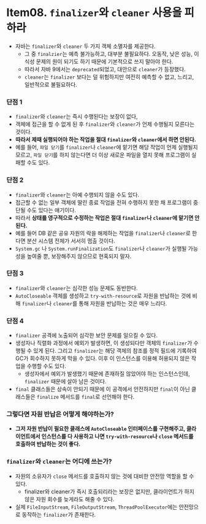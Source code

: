 # Item08. `finalizer`와 `cleaner` 사용을 피하라
- 자바는 `finalizer`와 `cleaner` 두 가지 객체 소멸자를 제공한다.
  - 그 중 `finalzier`는 예측 불가능하고, 대부분 불필요하다. 오동작, 낮은 성능, 이식성 문제의 원이 되기도 하기 때문에 기본적으로 쓰지 말아야 한다.
  - 따라서 자바 9에서는 `deprecated`되었고, 대안으로 `cleaner`가 등장했다.
  - `cleaner`는 `finalizer` 보다는 덜 위험하지만 여전히 예측할 수 없고, 느리고, 일반적으로 불필요하다.

### 단점 1
- `finalizer`와 `cleaner`는 즉시 수행된다는 보장이 없다,
- 객체에 접근을 할 수 없게 된 후 `finalizer`와 `cleaner`가 언제 수행될지 모른다는 것이다.
- **따라서 제때 실행되어야 하는 작업을 절대 `finalizer`와 `cleaner`에서 하면 안된다.**
- 예를 들어, `파일 닫기`를 `finalizer`나 `cleaner`에 맡기면 해당 작업이 언제 실행될지 모르고, `파일 닫기`를 하지 않는다면 더 이상 새로운 파일을 열지 못해 프로그램이 실패할 수도 있다.

### 단점 2
- `finalizer`와 `cleaner`는 아예 수행되지 않을 수도 있다.
- 접근할 수 없는 일부 객체에 딸린 종료 작업을 전혀 수행하지 못한 채 프로그램이 중단될 수도 있다는 얘기이다.
- 따라서 **상태를 영구적으로 수정하는 작업은 절대 `finalizer`나 `cleaner`에 맡기면 안된다.**
- 예를 들어 DB 같은 공유 자원의 락을 해제하는 작업을 `finalizer`나 `cleaner`로 한다면 분산 시스템 전체가 서서히 멈출 것이다.
- `System.gc` 나 `System.runFinalization`도 `finalizer`나 `cleaner`가 실행될 가능성을 높여줄 뿐, 보장해주지 않으므로 현혹되지 말자.

### 단점 3
- `finalizer`와 `cleaner`는 심각한 성능 문제도 동반한다.
- `AutoCloseable` 객체를 생성하고 `try-with-resource`로 자원을 반납하는 것에 비해 `finalizer`나 `cleaner`를 통해 자원을 반납하는 것은 매우 느리다.

### 단점 4
- `finalizer` 공격에 노출되어 심각한 보안 문제를 일으킬 수 있다.
- 생성자나 직렬화 과정에서 예외가 발생하면, 이 생성되다만 객체의 `finalizer`가 수행될 수 있게 된다. 그리고 `finalizer`는 해당 객체의 참조를 정적 필드에 기록하여 GC가 회수하지 못하게 막을 수 있다. 이후 이 인스턴스를 이용해 허용되지 않은 작업을 수행할 수도 있다.
  - 생성자에서 예외가 발생했기 때문에 존재하질 않았어야 하는 인스턴스인데, `finalizer` 때문에 살아 남은 것이다.
- `final` 클래스들은 상속이 안되기 때문에 이 공격에서 안전하지만 `final`이 아닌 클래스들은 `finalize` 메서드를 `final`로 선언해야 한다.

### 그렇다면 자원 반납은 어떻게 해야하는가?
- **그저 자원 반납이 필요한 클래스에 `AutoCloseable` 인터페이스를 구현해주고, 클라이언트에서 인스턴스를 다 사용하고 나면 `try-with-resource`나 `close` 메서드를 호출하여 반납하는 것이 좋다.**

### `finalizer`와 `cleaner`는 어디에 쓰는가?
- 자원의 소유자가 `close` 메서드를 호출하지 않는 것에 대비한 안전망 역할을 할 수 있다.
  - finalizer와 cleaner가 즉시 호출되리라는 보장은 없지만, 클라이언트가 하지 않은 자원 회수를 늦게라도 해줄 수 있다.
- 실제 `FileInputStream`, `FileOutputStream`, `ThreadPoolExecutor`에는 안전망으로 동작하는 `finalizer`가 존재한다. 
